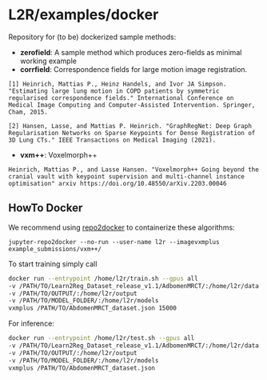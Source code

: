 
# L2R/examples/docker

Repository for (to be) dockerized sample methods:

* **zerofield**: A sample method which produces zero-fields as minimal working example
* **corrfield**: Correspondence fields for large motion image registration.

```text
[1] Heinrich, Mattias P., Heinz Handels, and Ivor JA Simpson. "Estimating large lung motion in COPD patients by symmetric regularised correspondence fields." International Conference on Medical Image Computing and Computer-Assisted Intervention. Springer, Cham, 2015.

[2] Hansen, Lasse, and Mattias P. Heinrich. "GraphRegNet: Deep Graph Regularisation Networks on Sparse Keypoints for Dense Registration of 3D Lung CTs." IEEE Transactions on Medical Imaging (2021).
```

* **vxm++**: Voxelmorph++

```text
Heinrich, Mattias P., and Lasse Hansen. "Voxelmorph++ Going beyond the cranial vault with keypoint supervision and multi-channel instance optimisation" arxiv https://doi.org/10.48550/arXiv.2203.00046
```

## HowTo Docker

We recommend using [repo2docker](https://github.com/jupyterhub/repo2docker) to containerize these algorithms:

`jupyter-repo2docker --no-run --user-name l2r --imagevxmplus example_submissions/vxm++/`

To start training simply call

```bash
docker run --entrypoint /home/l2r/train.sh --gpus all
-v /PATH/TO/Learn2Reg_Dataset_release_v1.1/AdbomenMRCT/:/home/l2r/data
-v /PATH/TO/OUTPUT/:/home/l2r/output
-v /PATH/TO/MODEL_FOLDER/:/home/l2r/models
vxmplus /PATH/TO/AbdomenMRCT_dataset.json 15000

```

For inference:

```bash
docker run --entrypoint /home/l2r/test.sh --gpus all
-v /PATH/TO/Learn2Reg_Dataset_release_v1.1/AdbomenMRCT/:/home/l2r/data
-v /PATH/TO/OUTPUT/:/home/l2r/output
-v /PATH/TO/MODEL_FOLDER/:/home/l2r/models
vxmplus /PATH/TO/AbdomenMRCT_dataset.json

```
